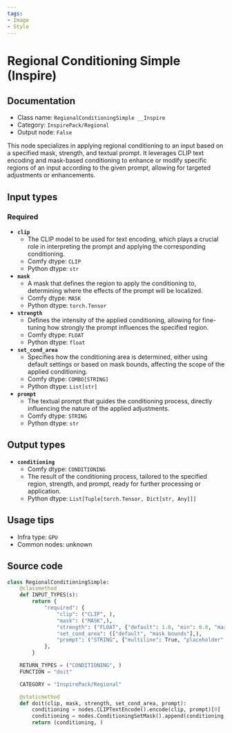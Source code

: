 ```yaml
---
tags:
- Image
- Style
---
```


# Regional Conditioning Simple (Inspire)
## Documentation
- Class name: `RegionalConditioningSimple __Inspire`
- Category: `InspirePack/Regional`
- Output node: `False`

This node specializes in applying regional conditioning to an input based on a specified mask, strength, and textual prompt. It leverages CLIP text encoding and mask-based conditioning to enhance or modify specific regions of an input according to the given prompt, allowing for targeted adjustments or enhancements.
## Input types
### Required
- **`clip`**
    - The CLIP model to be used for text encoding, which plays a crucial role in interpreting the prompt and applying the corresponding conditioning.
    - Comfy dtype: `CLIP`
    - Python dtype: `str`
- **`mask`**
    - A mask that defines the region to apply the conditioning to, determining where the effects of the prompt will be localized.
    - Comfy dtype: `MASK`
    - Python dtype: `torch.Tensor`
- **`strength`**
    - Defines the intensity of the applied conditioning, allowing for fine-tuning how strongly the prompt influences the specified region.
    - Comfy dtype: `FLOAT`
    - Python dtype: `float`
- **`set_cond_area`**
    - Specifies how the conditioning area is determined, either using default settings or based on mask bounds, affecting the scope of the applied conditioning.
    - Comfy dtype: `COMBO[STRING]`
    - Python dtype: `List[str]`
- **`prompt`**
    - The textual prompt that guides the conditioning process, directly influencing the nature of the applied adjustments.
    - Comfy dtype: `STRING`
    - Python dtype: `str`
## Output types
- **`conditioning`**
    - Comfy dtype: `CONDITIONING`
    - The result of the conditioning process, tailored to the specified region, strength, and prompt, ready for further processing or application.
    - Python dtype: `List[Tuple[torch.Tensor, Dict[str, Any]]]`
## Usage tips
- Infra type: `GPU`
- Common nodes: unknown


## Source code
```python
class RegionalConditioningSimple:
    @classmethod
    def INPUT_TYPES(s):
        return {
            "required": {
                "clip": ("CLIP", ),
                "mask": ("MASK",),
                "strength": ("FLOAT", {"default": 1.0, "min": 0.0, "max": 10.0, "step": 0.01}),
                "set_cond_area": (["default", "mask bounds"],),
                "prompt": ("STRING", {"multiline": True, "placeholder": "prompt"}),
            },
        }

    RETURN_TYPES = ("CONDITIONING", )
    FUNCTION = "doit"

    CATEGORY = "InspirePack/Regional"

    @staticmethod
    def doit(clip, mask, strength, set_cond_area, prompt):
        conditioning = nodes.CLIPTextEncode().encode(clip, prompt)[0]
        conditioning = nodes.ConditioningSetMask().append(conditioning, mask, set_cond_area, strength)[0]
        return (conditioning, )

```
